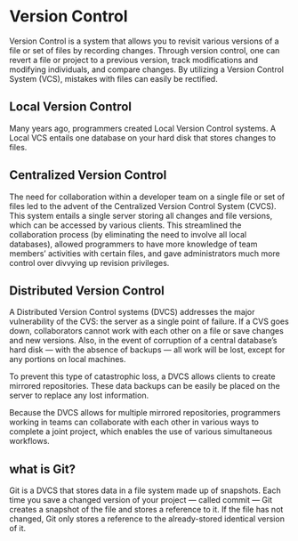 # Version Control
  Version Control is a system that allows you to revisit various versions of a file or set of files by recording changes.
Through version control, one can revert a file or project to a previous version, 
track modifications and modifying individuals, and compare changes. By utilizing a Version Control System (VCS), mistakes with files can easily be rectified.

## Local Version Control
  Many years ago, programmers created Local Version Control systems. A Local VCS entails one database on your hard disk that stores changes to files.

## Centralized Version Control
  
  The need for collaboration within a developer team on a single file or set of files led to the advent of the Centralized Version Control System (CVCS).
  This system entails a single server storing all changes and file versions, which can be accessed by various clients. This streamlined the collaboration 
  process (by eliminating the need to involve all local databases),
  allowed programmers to have more knowledge of team members’ activities with certain files, and gave administrators much more control over divvying up revision privileges.
  
## Distributed Version Control

  A Distributed Version Control systems (DVCS) addresses the major vulnerability of the CVS: the server as a single point of failure. If a CVS goes down,
  collaborators cannot work with each other on a file or save changes and new versions. Also,
  in the event of corruption of a central database’s hard disk — with the absence of backups — all work will be lost, except for any portions on local machines.

  To prevent this type of catastrophic loss, a DVCS allows clients to create mirrored repositories.
  These data backups can be easily be placed on the server to replace any lost information.

  Because the DVCS allows for multiple mirrored repositories, programmers working in teams can collaborate
  with each other in various ways to complete a joint project, which enables the use of various simultaneous workflows.  
  
 ## what is Git?
   Git is a DVCS that stores data in a file system made up of snapshots.
   Each time you save a changed version of your project — called commit — 
    Git creates a snapshot of the file and stores a reference to it.
    If the file has not changed, Git only stores a reference to the already-stored identical version of it.
